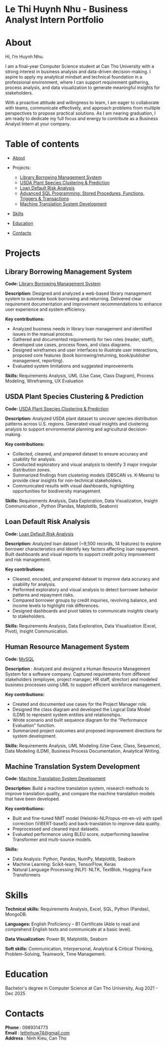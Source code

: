 # Le Thi Huynh Nhu - Business Analyst Intern Portfolio
# About
Hi, I’m Huynh Nhu.

I am a final-year Computer Science student at Can Tho University with a strong interest in business analysis and data-driven decision-making. I aspire to apply my analytical mindset and technical foundation in a professional environment, where I can support requirement gathering, process analysis, and data visualization to generate meaningful insights for stakeholders.

With a proactive attitude and willingness to learn, I am eager to collaborate with teams, communicate effectively, and approach problems from multiple perspectives to propose practical solutions. As I am nearing graduation, I am ready to dedicate my full focus and energy to contribute as a Business Analyst Intern at your company.

# Table of contents
  - [About](https://github.com/lthnhuw/PortfolioBAIntern/blob/main/README.md)  

  - Projects:
    - [Library Borrowing Management System](https://github.com/lthnhuw/Library-Borrowing-Management-System)
    - [USDA Plant Species Clustering & Prediction](https://github.com/lthnhuw/USDA-Plant-Species-Clustering-Prediction)
    - [Loan Default Risk Analysis](https://github.com/lthnhuw/Loan-Default-Risk-Analysis)
    - [Advanced SQL Programming: Stored Procedures, Functions, Triggers & Transactions](https://github.com/lthnhuw/Projects/blob/main/project.sql)
    - [Machine Translation System Development](https://github.com/lthnhuw/Projects/blob/main/NLP.ipynb)
    

  - [Skills](https://github.com/lthnhuw/PortfolioBAIntern/blob/main/README.md/#skills )  

  - [Education](https://github.com/lthnhuw/PortfolioBAIntern/blob/main/README.md/#education )  

  - [Contacts](https://github.com/lthnhuw/PortfolioBAIntern/blob/main/README.md/#contact )
# Projects  
## <B> Library Borrowing Management System </B>
<B> Code: </B> [Library Borrowing Management System](https://github.com/lthnhuw/Library-Borrowing-Management-System)  

<B>Description: </B> Designed and analyzed a web-based library management system to automate book borrowing and returning. Delivered clear requirement documentation and improvement recommendations to enhance user experience and system efficiency.  

<B> Key contributions: </B>  
- Analyzed business needs in library loan management and identified issues in the manual process.
- Gathered and documented requirements for two roles (reader, staff), developed use cases, process flows, and class diagrams.
- Designed wireframes and user interfaces to illustrate user interactions, proposed core features (book borrowing/returning, book/publisher management, reporting).
- Evaluated system limitations and suggested improvements


<B> Skills: </B> Requirements Analysis, UML (Use Case, Class Diagram), Process Modeling, Wireframing, UX Evaluation 

## <B> USDA Plant Species Clustering & Prediction</B>  
<B> Code: </B>  [USDA Plant Species Clustering & Prediction](https://github.com/lthnhuw/USDA-Plant-Species-Clustering-Prediction)  

<B> Description: </B> Analyzed USDA plant dataset to uncover species distribution patterns across U.S. regions. Generated visual insights and clustering analysis to support environmental planning and agricultural decision-making. 

<B> Key contributions: </B>  
- Collected, cleaned, and prepared dataset to ensure accuracy and usability for analysis.
- Conducted exploratory and visual analysis to identify 3 major irregular distribution zones.
- Summarized findings from clustering models (DBSCAN vs. K-Means) to provide clear insights for non-technical stakeholders.
- Communicated results with visual dashboards, highlighting opportunities for biodiversity management.

<B> Skills: </B> Requirements Analysis, Data Exploration, Data Visualization, Insight Communication , Python (Pandas, Matplotlib, Seaborn)  
## <B> Loan Default Risk Analysis </B>  
<B> Code: </B> [Loan Default Risk Analysis](https://github.com/lthnhuw/Loan-Default-Risk-Analysis) 

<B> Description: </B> Analyzed loan dataset (~9,500 records, 14 features) to explore borrower characteristics and identify key factors affecting loan repayment. Built dashboards and visual reports to support credit policy improvement and risk management.  

<B> Key contributions: </B>  
- Cleaned, encoded, and prepared dataset to improve data accuracy and usability for analysis.
- Performed exploratory and visual analysis to detect borrower behavior patterns and repayment risks.
- Compared borrower groups by credit inquiries, revolving balance, and income levels to highlight risk differences.
- Designed dashboards and pivot tables to communicate insights clearly to stakeholders.

<B> Skills: </B> Requirements Analysis, Data Exploration, Data Visualization (Excel, Pivot), Insight Communication.
## <B>Human Resource Management System</B>  
<B> Code: </B>  [MySQL](https://github.com/lthnhuw/Projects/blob/main/project.sql)

<B> Description </B>:  Analyzed and designed a Human Resource Management System for a software company. Captured requirements from different stakeholders (employee, project manager, HR staff, director) and modeled business processes using UML to support efficient workforce management.  

<B> Key contributions: </B>  
- Created and documented use cases for the Project Manager role.
- Designed the class diagram and developed the Logical Data Model (LDM) to represent system entities and relationships.
- Wrote scenario and built sequence diagram for the "Performance Evaluation" function.
- Summarized project outcomes and proposed improvement directions for system development.

<B> Skills: </B> Requirements Analysis, UML Modeling (Use Case, Class, Sequence), Data Modeling (LDM), Business Process Documentation, Analytical Writing.
## <B> Machine Translation System Development </B>  
<B> Code: </B> [Machine Translation System Development](https://github.com/lthnhuw/Projects/blob/main/NLP.ipynb)  

<B>Description: </B> Build a machine translation system, research methods to improve translation quality, and compare the machine translation models that have been developed.

<B> Key contributions: </B>  
- Built and fine-tuned NMT model (Helsinki-NLP/opus-mt-en-vi) with spell correction (ViBERT-base5) and back-translation to improve data quality.
- Preprocessed and cleaned input datasets.
- Evaluated performance using BLEU score, outperforming baseline Transformer and multi-source models.

<B> Skills: </B>  
- Data Analysis: Python, Pandas, NumPy, Matplotlib, Seaborn
- Machine Learning: Scikit-learn, TensorFlow, Keras
- Natural Language Processing (NLP): NLTK, TextBlob, Hugging Face Transformers
# Skills
<B>Technical skills:</B> Requirements Analysis, Excel, SQL, Python (Pandas), MongoDB.

<B>Languages:</B> English Proficiency – B1 Certificate (Able to read and comprehend English texts and communicate at a basic level).  


<B>Data Visualization:</B> Power BI, Matplotlib, Seaborn

<B>Soft skills:</B> Communication, Interpersonal, Analytical & Critical Thinking, Problem-Solving, Teamwork, Time Management.
# Education  
Bachelor's degree in Computer Science at Can Tho University, Aug 2021 - Dec 2025  
# Contacts  
<B> Phone </B>: 0989314773  
<B> Email </B>: lethnhuw74@gmail.com  
<B> Address </B>: Ninh Kieu, Can Tho


